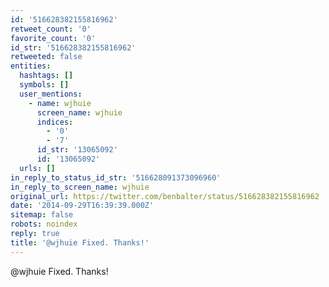 ```yaml
---
id: '516628382155816962'
retweet_count: '0'
favorite_count: '0'
id_str: '516628382155816962'
retweeted: false
entities:
  hashtags: []
  symbols: []
  user_mentions:
    - name: wjhuie
      screen_name: wjhuie
      indices:
        - '0'
        - '7'
      id_str: '13065092'
      id: '13065092'
  urls: []
in_reply_to_status_id_str: '516628091373096960'
in_reply_to_screen_name: wjhuie
original_url: https://twitter.com/benbalter/status/516628382155816962
date: '2014-09-29T16:39:39.000Z'
sitemap: false
robots: noindex
reply: true
title: '@wjhuie Fixed. Thanks!'
---
```


@wjhuie Fixed. Thanks!